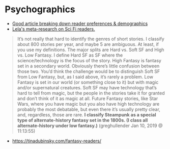 # Psychographics
* [Good article breaking down reader preferences & demographics](https://tinadubinsky.com/fantasy-readers/)
* [Lela's meta-research on Sci Fi readers.](https://lelaebuis.wordpress.com/2019/01/09/so-who-reads-science-fiction-anyway/)

> It’s not really that hard to identify the genres of short stories. I classify about 800 stories per year, and maybe 5 are ambiguous. At least, if you use my definitions.
> The major splits are Hard vs. Soft SF and High vs. Low Fantasy. I define Hard SF as SF where the science/technology is the focus of the story. High Fantasy is fantasy set in a secondary world. Obviously there’s little confusion between those two. You’d think the challenge would be to distinguish Soft SF from Low Fantasy, but, as I said above, it’s rarely a problem. Low Fantasy is set in our world (or something close to it) but with magic and/or supernatural creatures. Soft SF may have technology that’s hard to tell from magic, but the people in the stories take it for granted and don’t think of it as magic at all.
> Future Fantasy stories, like Star Wars, where you have magic but you also have high technology are probably the most debatable, but even there it’s usually pretty clear, and, regardless, those are rare.
> **I classify Steampunk as a special type of alternate-history fantasy set in the 1800s. (I class all alternate-history under low fantasy.)** (greghullender Jan 10, 2019 @ 11:13:55)

* https://tinadubinsky.com/fantasy-readers/
